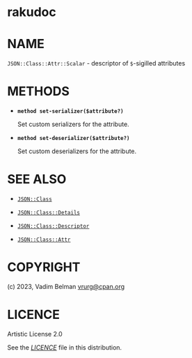 # rakudoc

# NAME

`JSON::Class::Attr::Scalar` - descriptor of `$`-sigilled attributes

# METHODS

  - **`method set-serializer($attribute?)`**
    
    Set custom serializers for the attribute.

  - **`method set-deserializer($attribute?)`**
    
    Set custom deserializers for the attribute.

# SEE ALSO

  - [`JSON::Class`](../../Class.md)

  - [`JSON::Class::Details`](../Details.md)

  - [`JSON::Class::Descriptor`](../Descriptor.md)

  - [`JSON::Class::Attr`](../Attr.md)

# COPYRIGHT

(c) 2023, Vadim Belman <vrurg@cpan.org>

# LICENCE

Artistic License 2.0

See the [*LICENCE*](../../../../../LICENCE) file in this distribution.
